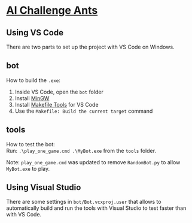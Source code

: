 # [AI Challenge Ants](http://ants.aichallenge.org/)

## Using VS Code
There are two parts to set up the project with VS Code on Windows.

## bot
How to build the `.exe`:
1. Inside VS Code, open the `bot` folder
1. Install [MinGW](https://code.visualstudio.com/docs/cpp/config-mingw)   
1. Install [Makefile Tools](https://marketplace.visualstudio.com/items?itemName=ms-vscode.makefile-tools) for VS Code
1. Use the `Makefile: Build the current target` command

## tools
How to test the bot:   
Run: `.\play_one_game.cmd .\MyBot.exe` from the `tools` folder.

Note: `play_one_game.cmd` was updated to remove `RandomBot.py` to allow `MyBot.exe` to play.

## Using Visual Studio
There are some settings in `bot/Bot.vcxproj.user` that allows to automatically build and run the tools with Visual Studio to test faster than with VS Code.
